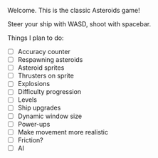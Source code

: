 Welcome. This is the classic Asteroids game!

Steer your ship with WASD, shoot with spacebar.

Things I plan to do:

- [ ] Accuracy counter
- [ ] Respawning asteroids
- [ ] Asteroid sprites
- [ ] Thrusters on sprite
- [ ] Explosions
- [ ] Difficulty progression
- [ ] Levels
- [ ] Ship upgrades
- [ ] Dynamic window size
- [ ] Power-ups
- [ ] Make movement more realistic
- [ ] Friction?
- [ ] AI
